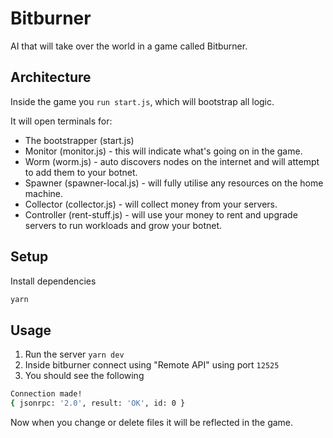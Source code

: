 # Bitburner 

AI that will take over the world in a game called Bitburner.

## Architecture

Inside the game you `run start.js`, which will bootstrap all logic.

It will open terminals for:

- The bootstrapper (start.js)
- Monitor (monitor.js) - this will indicate what's going on in the game.
- Worm (worm.js) - auto discovers nodes on the internet and will attempt to add them to your botnet.
- Spawner (spawner-local.js) - will fully utilise any resources on the home machine.
- Collector (collector.js) - will collect money from your servers.
- Controller (rent-stuff.js) - will use your money to rent and upgrade servers to run workloads and grow your botnet. 

## Setup

Install dependencies

```bash
yarn
```

## Usage

1. Run the server `yarn dev`
2. Inside bitburner connect using "Remote API" using port `12525`
3. You should see the following

```bash
Connection made!
{ jsonrpc: '2.0', result: 'OK', id: 0 }
```

Now when you change or delete files it will be reflected in the game.
